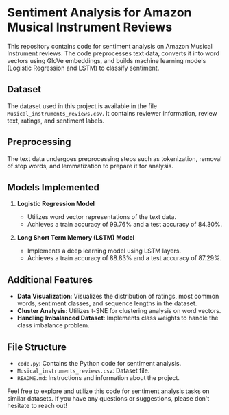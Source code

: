 # Sentiment Analysis for Amazon Musical Instrument Reviews

This repository contains code for sentiment analysis on Amazon Musical Instrument reviews. The code preprocesses text data, converts it into word vectors using GloVe embeddings, and builds machine learning models (Logistic Regression and LSTM) to classify sentiment.

## Dataset
The dataset used in this project is available in the file `Musical_instruments_reviews.csv`. It contains reviewer information, review text, ratings, and sentiment labels.

## Preprocessing
The text data undergoes preprocessing steps such as tokenization, removal of stop words, and lemmatization to prepare it for analysis.

## Models Implemented
1. **Logistic Regression Model**
   - Utilizes word vector representations of the text data.
   - Achieves a train accuracy of 99.76% and a test accuracy of 84.30%.

2. **Long Short Term Memory (LSTM) Model**
   - Implements a deep learning model using LSTM layers.
   - Achieves a train accuracy of 88.83% and a test accuracy of 87.29%.

## Additional Features
- **Data Visualization**: Visualizes the distribution of ratings, most common words, sentiment classes, and sequence lengths in the dataset.
- **Cluster Analysis**: Utilizes t-SNE for clustering analysis on word vectors.
- **Handling Imbalanced Dataset**: Implements class weights to handle the class imbalance problem.

## File Structure
- `code.py`: Contains the Python code for sentiment analysis.
- `Musical_instruments_reviews.csv`: Dataset file.
- `README.md`: Instructions and information about the project.

Feel free to explore and utilize this code for sentiment analysis tasks on similar datasets. If you have any questions or suggestions, please don't hesitate to reach out!
